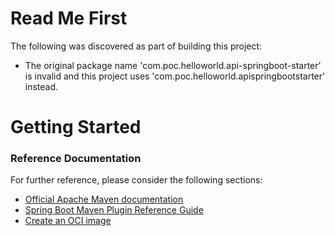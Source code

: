 # Read Me First
The following was discovered as part of building this project:

* The original package name 'com.poc.helloworld.api-springboot-starter' is invalid and this project uses 'com.poc.helloworld.apispringbootstarter' instead.

# Getting Started

### Reference Documentation
For further reference, please consider the following sections:

* [Official Apache Maven documentation](https://maven.apache.org/guides/index.html)
* [Spring Boot Maven Plugin Reference Guide](https://docs.spring.io/spring-boot/docs/2.3.0.RELEASE/maven-plugin/reference/html/)
* [Create an OCI image](https://docs.spring.io/spring-boot/docs/2.3.0.RELEASE/maven-plugin/reference/html/#build-image)

